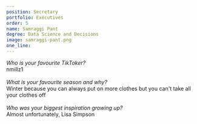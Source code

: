 ```yaml
---
position: Secretary
portfolio: Executives
order: 5
name: Samraggi Pant
degree: Data Science and Decisions
image: samraggi-pant.png
one_line:
---
```

*Who is your favourite TikToker?*
<br>
nmillz1
<br><br>
*What is your favourite season and why?*
<br>
Winter because you can always put on more clothes but you can't take all your clothes off
<br><br>
*Who was your biggest inspiration growing up?*
<br>
Almost unfortunately, Lisa Simpson